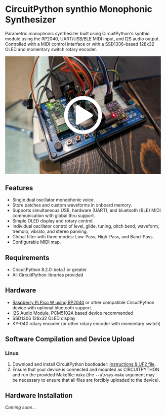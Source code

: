 # CircuitPython synthio Monophonic Synthesizer
Parametric monophonic synthesizer built using CircuitPython's synthio module using the RP2040, UART/USB/BLE MIDI input, and I2S audio output. Controlled with a MIDI control interface or with a SSD1306-based 128x32 OLED and momentary switch rotary encoder.

[![Demonstration Video Thumbnail](assets/thumb.jpg)](https://www.youtube.com/watch?v=uuqIeZu2VT8 "Watch a demonstration of this project on YouTube")

## Features

* Single dual oscillator monophonic voice.
* Store patches and custom waveforms in onboard memory.
* Supports simultaneous USB, hardware (UART), and bluetooth (BLE) MIDI communication with global thru support.
* Simple OLED display and rotary control.
* Individual oscillator control of level, glide, tuning, pitch bend, waveform, tremolo, vibrato, and stereo panning.
* Global filter with three modes: Low-Pass, High-Pass, and Band-Pass.
* Configurable MIDI map.

## Requirements

* CircuitPython 8.2.0-beta.1 or greater
* All CircuitPython libraries provided

## Hardware

* [Raspberry Pi Pico W using RP2040](https://www.raspberrypi.com/products/raspberry-pi-pico/) or other compatible CircuitPython device with optional bluetooth support.
* I2S Audio Module, PCM5102A based device recommended
* SSD1306 128x32 OLED display
* KY-040 rotary encoder (or other rotary encoder with momentary switch)

## Software Compilation and Device Upload

### Linux

1. Download and install CircuitPython bootloader: [instructions & UF2 file](https://circuitpython.org/board/raspberry_pi_pico/).
2. Ensure that your device is connected and mounted as CIRCUITPYTHON and run the provided Makefile: `make` (the `--always-make` argument may be necessary to ensure that all files are forcibly uploaded to the device).

## Hardware Installation

_Coming soon..._
